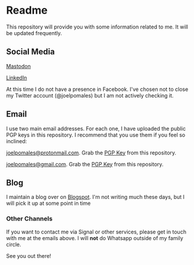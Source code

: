 # Readme

This repository will provide you with some information related to me. It will be updated frequently.

## Social Media

[Mastodon](https://mastodon.social/@joelpomales)

[LinkedIn](https://www.linkedin.com/in/joelpomales)

At this time I do not have a presence in Facebook. I've chosen not to close my Twitter account (@joelpomales) but I am not actively checking it.

## Email

I use two main email addresses. For each one, I have uploaded the public PGP keys in this repository. I recommend that you use them if you feel so inclined:

[joelpomales@protonmail.com](mailto:joelpomales@protonmail.com). Grab the [PGP Key](https://github.com/joelpomales/public/blob/fcb321eafc1b2d48d154fdac243514f2d5dbed48/ProtonMail%20PGP) from this repository.

[joelpomales@gmail.com](mailto:joelpomales@gmail.com). Grab the [PGP Key](https://github.com/joelpomales/public/blob/5e8bdb75e96079083f8ddd03dff2581ea68bdb84/Gmail%20PGP) from this repository.

## Blog

I maintain a blog over on [Blogspot](https://joelpomales.blogspot.com/). I'm not writing much these days, but I will pick it up at some point in time

### Other Channels

If you want to contact me via Signal or other services, please get in touch with me at the emails above. I will **not** do Whatsapp outside of my family circle.

See you out there!
